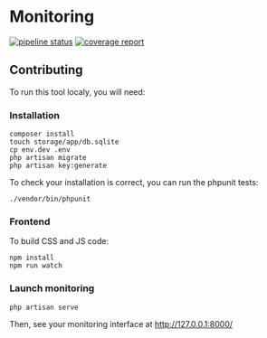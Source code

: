 # Monitoring

[![pipeline status](https://gitlab.cylab.be/cylab/monitoring/badges/master/pipeline.svg)](https://gitlab.cylab.be/cylab/monitoring/-/commits/master)
[![coverage report](https://gitlab.cylab.be/cylab/monitoring/badges/master/coverage.svg)](https://gitlab.cylab.be/cylab/monitoring/-/commits/master)

## Contributing

To run this tool localy, you will need:

### Installation

```
composer install
touch storage/app/db.sqlite
cp env.dev .env
php artisan migrate
php artisan key:generate
```

To check your installation is correct, you can run the phpunit tests:

```
./vendor/bin/phpunit
```


### Frontend

To build CSS and JS code:

```
npm install
npm run watch
```

### Launch monitoring

```
php artisan serve
```

Then, see your monitoring interface at http://127.0.0.1:8000/
